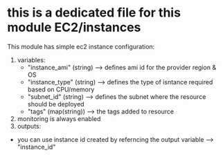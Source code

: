# this is a dedicated file for this module EC2/instances

This module has simple ec2 instance configuration:
1. variables:
    - "instance_ami" (string) --> defines ami id for the provider region & OS
    - "instance_type" (string) --> defines the type of isntance required based on CPU/memory
    - "subnet_id" (string) --> defines the subnet where the resource should be deployed
    - "tags" (map(string)) --> the tags added to resource
2. monitoring is always enabled
3. outputs:
- you can use instance id created by referncing the output variable --> "instance_id"
